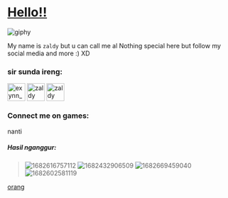 # [Hello!!](https://discord.gg/eGwDEy5KTZ)
![giphy](https://user-images.githubusercontent.com/89013668/235367034-1bbffef2-5323-4ffb-84c6-55d151892738.gif)


My name is `zaldy` but u can call me al
Nothing special here but follow my social media and more :) XD
<h3 align="left">sir sunda ireng:</h3>
<p align="left">
<a href="https://twitter.com/exynn_" target="blank"><img align="center" src="https://raw.githubusercontent.com/rahuldkjain/github-profile-readme-generator/master/src/images/icons/Social/twitter.svg" alt="exynn_" height="40" width="40" /></a>
<a href="https://www.facebook.com/mhd.afrilzaldy.7" target="blank"><img align="center" src="https://raw.githubusercontent.com/rahuldkjain/github-profile-readme-generator/master/src/images/icons/Social/facebook.svg" alt="zaldy" height="40" width="40" /></a>
<a href="https://www.youtube.com/c/Zaldy004" target="blank"><img align="center" src="https://raw.githubusercontent.com/rahuldkjain/github-profile-readme-generator/master/src/images/icons/Social/youtube.svg" alt="zaldy" height="40" width="40" /></a>
<p align="right">

<h3 align="left">Connect me on games:</h3>

nanti



<h5 align="left">Hasil nganggur:</h5>




> ![1682616757112](https://user-images.githubusercontent.com/89013668/234946662-ba6f63c0-4fa6-482f-9f57-bad5309dacc9.jpg)
> ![1682432906509](https://user-images.githubusercontent.com/89013668/234479106-375d0494-89df-4642-9be3-cabfc0a9cb76.jpg)
> ![1682669459040](https://user-images.githubusercontent.com/89013668/235367179-f62c8e92-2de9-4164-9bda-db38775b9492.jpg)
> ![1682602581119](https://user-images.githubusercontent.com/89013668/234946946-7ad0cc08-25b2-40aa-9211-63c3b7c03a67.jpg)




[orang](https://youtu.be/dQw4w9WgXcQ)

